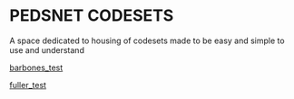 # PEDSNET CODESETS
A space dedicated to housing of codesets
made to be easy and simple to use and understand

[barbones_test](https://shorrocka.github.io/CODESETS/barbones)

[fuller_test](https://shorrocka.github.io/CODESETS/index_fuller)
